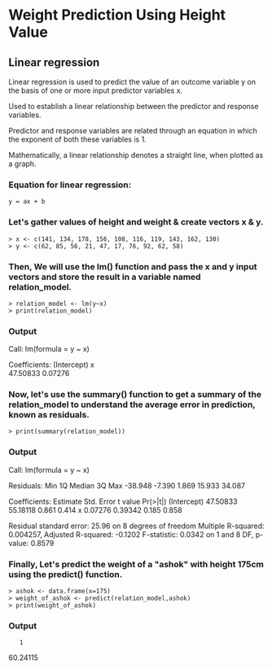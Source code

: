 # Weight Prediction Using Height Value

## Linear regression

Linear regression is used to predict the value of an outcome variable y on the basis of one or more input predictor variables x. 

Used to establish a linear relationship between the predictor and response variables.

Predictor and response variables are related through an equation in which the exponent of both these variables is 1. 

Mathematically, a linear relationship denotes a straight line, when plotted as a graph.

### Equation for linear regression:
``` 
y = ax + b  
```
### Let's gather values of height and weight & create vectors x & y.
```
> x <- c(141, 134, 178, 156, 108, 116, 119, 143, 162, 130)  
> y <- c(62, 85, 56, 21, 47, 17, 76, 92, 62, 58)  
```
### Then, We will use the lm() function and pass the x and y input vectors and store the result in a variable named relation_model.
```
> relation_model <- lm(y~x)
> print(relation_model)
```
### Output
Call:
lm(formula = y ~ x)

Coefficients:
(Intercept)       x  
47.50833      0.07276  

### Now, let's use the summary() function to get a summary of the relation_model to understand the average error in prediction, known as residuals.
```
> print(summary(relation_model))
```
### Output
Call:
lm(formula = y ~ x)

Residuals:
    Min      1Q  Median      3Q     Max 
-38.948  -7.390   1.869  15.933  34.087 

Coefficients:
            Estimate Std. Error t value Pr(>|t|)
(Intercept) 47.50833   55.18118   0.861    0.414
x            0.07276    0.39342   0.185    0.858

Residual standard error: 25.96 on 8 degrees of freedom
Multiple R-squared:  0.004257,	Adjusted R-squared:  -0.1202 
F-statistic: 0.0342 on 1 and 8 DF,  p-value: 0.8579

### Finally, Let's predict the weight of a "ashok" with height 175cm using the predict() function.
```
> ashok <- data.frame(x=175)
> weight_of_ashok <- predict(relation_model,ashok)
> print(weight_of_ashok)
```
### Output
       1 
60.24115 

